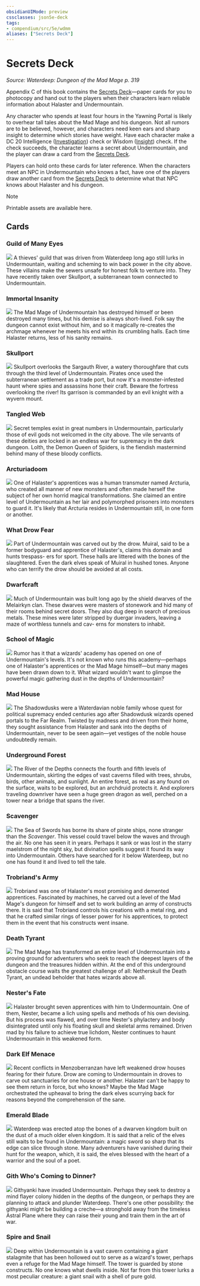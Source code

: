 ```yaml
---
obsidianUIMode: preview
cssclasses: json5e-deck
tags:
- compendium/src/5e/wdmm
aliases: ["Secrets Deck"]
---
```

# Secrets Deck
*Source: Waterdeep: Dungeon of the Mad Mage p. 319*  

Appendix C of this book contains the [Secrets Deck](/3-Mechanics/CLI/decks/secrets-deck-wdmm.md)—paper cards for you to photocopy and hand out to the players when their characters learn reliable information about Halaster and Undermountain.

Any character who spends at least four hours in the Yawning Portal is likely to overhear tall tales about the Mad Mage and his dungeon. Not all rumors are to be believed, however, and characters need keen ears and sharp insight to determine which stories have weight. Have each character make a DC 20 Intelligence ([Investigation](/3-Mechanics/CLI/rules/skills.md#Investigation)) check or Wisdom ([Insight](/3-Mechanics/CLI/rules/skills.md#Insight)) check. If the check succeeds, the character learns a secret about Undermountain, and the player can draw a card from the [Secrets Deck](/3-Mechanics/CLI/decks/secrets-deck-wdmm.md).

Players can hold onto these cards for later reference. When the characters meet an NPC in Undermountain who knows a fact, have one of the players draw another card from the [Secrets Deck](/3-Mechanics/CLI/decks/secrets-deck-wdmm.md) to determine what that NPC knows about Halaster and his dungeon.

> [!note]
> Printable assets are available here.

## Cards

### Guild of Many Eyes
![](/3-Mechanics/CLI/decks/img/secrets-guildofmanyeyes.webp#card)
A thieves' guild that was driven from Waterdeep long ago still lurks in Undermountain, waiting and scheming to win back power in the city above. These villains make the sewers unsafe for honest folk to venture into. They have recently taken over Skullport, a subterranean town connected to Undermountain.

### Immortal Insanity
![](/3-Mechanics/CLI/decks/img/secrets-immortalinsanity.webp#card)
The Mad Mage of Undermountain has destroyed himself or been destroyed many times, but his demise is always short-lived. Folk say the dungeon cannot exist without him, and so it magically re-creates the archmage whenever he meets his end within its crumbling halls. Each time Halaster returns, less of his sanity remains.

### Skullport
![](/3-Mechanics/CLI/decks/img/secrets-skullport.webp#card)
Skullport overlooks the Sargauth River, a watery thoroughfare that cuts through the third level of Undermountain. Pirates once used the subterranean settlement as a trade port, but now it's a monster-infested haunt where spies and assassins hone their craft. Beware the fortress overlooking the river! Its garrison is commanded by an evil knight with a wyvern mount.

### Tangled Web
![](/3-Mechanics/CLI/decks/img/secrets-tangledweb.webp#card)
Secret temples exist in great numbers in Undermountain, particularly those of evil gods not welcomed in the city above. The vile servants of these deities are locked in an endless war for supremacy in the dark dungeon. Lolth, the Demon Queen of Spiders, is the fiendish mastermind behind many of these bloody conflicts.

### Arcturiadoom
![](/3-Mechanics/CLI/decks/img/secrets-arcturiadoom.webp#card)
One of Halaster's apprentices was a human transmuter named Arcturia, who created all manner of new monsters and often made herself the subject of her own horrid magical transformations. She claimed an entire level of Undermountain as her lair and polymorphed prisoners into monsters to guard it. It's likely that Arcturia resides in Undermountain still, in one form or another.

### What Drow Fear
![](/3-Mechanics/CLI/decks/img/secrets-whatdrowfear.webp#card)
Part of Undermountain was carved out by the drow. Muiral, said to be a former bodyguard and apprentice of Halaster's, claims this domain and hunts trespass- ers for sport. These halls are littered with the bones of the slaughtered. Even the dark elves speak of Muiral in hushed tones. Anyone who can terrify the drow should be avoided at all costs.

### Dwarfcraft
![](/3-Mechanics/CLI/decks/img/secrets-dwarfcraft.webp#card)
Much of Undermountain was built long ago by the shield dwarves of the Melairkyn clan. These dwarves were masters of stonework and hid many of their rooms behind secret doors. They also dug deep in search of precious metals. These mines were later stripped by duergar invaders, leaving a maze of worthless tunnels and cav- erns for monsters to inhabit.

### School of Magic
![](/3-Mechanics/CLI/decks/img/secrets-schoolofmagic.webp#card)
Rumor has it that a wizards' academy has opened on one of Undermountain's levels. It's not known who runs this academy—perhaps one of Halaster's apprentices or the Mad Mage himself—but many mages have been drawn down to it. What wizard wouldn't want to glimpse the powerful magic gathering dust in the depths of Undermountain?

### Mad House
![](/3-Mechanics/CLI/decks/img/secrets-madhouse.webp#card)
The Shadowdusks were a Waterdavian noble family whose quest for political supremacy ended centuries ago after Shadowdusk wizards opened portals to the Far Realm. Twisted by madness and driven from their home, they sought assistance from Halaster and sank into the depths of Undermountain, never to be seen again—yet vestiges of the noble house undoubtedly remain.

### Underground Forest
![](/3-Mechanics/CLI/decks/img/secrets-undergroundforest.webp#card)
The River of the Depths connects the fourth and fifth levels of Undermountain, skirting the edges of vast caverns filled with trees, shrubs, birds, other animals, and sunlight. An entire forest, as real as any found on the surface, waits to be explored, but an archdruid protects it. And explorers traveling downriver have seen a huge green dragon as well, perched on a tower near a bridge that spans the river.

### Scavenger
![](/3-Mechanics/CLI/decks/img/secrets-scavenger.webp#card)
The Sea of Swords has borne its share of pirate ships, none stranger than the *Scavenger*. This vessel could travel below the waves and through the air. No one has seen it in years. Perhaps it sank or was lost in the starry maelstrom of the night sky, but divination spells suggest it found its way into Undermountain. Others have searched for it below Waterdeep, but no one has found it and lived to tell the tale.

### Trobriand's Army
![](/3-Mechanics/CLI/decks/img/secrets-trobriandsarmy.webp#card)
Trobriand was one of Halaster's most promising and demented apprentices. Fascinated by machines, he carved out a level of the Mad Mage's dungeon for himself and set to work building an army of constructs there. It is said that Trobriand controls his creations with a metal ring, and that he crafted similar rings of lesser power for his apprentices, to protect them in the event that his constructs went insane.

### Death Tyrant
![](/3-Mechanics/CLI/decks/img/secrets-deathtyrant.webp#card)
The Mad Mage has transformed an entire level of Undermountain into a proving ground for adventurers who seek to reach the deepest layers of the dungeon and the treasures hidden within. At the end of this underground obstacle course waits the greatest challenge of all: Netherskull the Death Tyrant, an undead beholder that hates wizards above all.

### Nester's Fate
![](/3-Mechanics/CLI/decks/img/secrets-nestersfate.webp#card)
Halaster brought seven apprentices with him to Undermountain. One of them, Nester, became a lich using spells and methods of his own devising. But his process was flawed, and over time Nester's phylactery and body disintegrated until only his floating skull and skeletal arms remained. Driven mad by his failure to achieve true lichdom, Nester continues to haunt Undermountain in this weakened form.

### Dark Elf Menace
![](/3-Mechanics/CLI/decks/img/secrets-darkelfmenace.webp#card)
Recent conflicts in Menzoberranzan have left weakened drow houses fearing for their future. Drow are coming to Undermountain in droves to carve out sanctuaries for one house or another. Halaster can't be happy to see them return in force, but who knows? Maybe the Mad Mage orchestrated the upheaval to bring the dark elves scurrying back for reasons beyond the comprehension of the sane.

### Emerald Blade
![](/3-Mechanics/CLI/decks/img/secrets-emeraldblade.webp#card)
Waterdeep was erected atop the bones of a dwarven kingdom built on the dust of a much older elven kingdom. It is said that a relic of the elves still waits to be found in Undermountain: a magic sword so sharp that its edge can slice through stone. Many adventurers have vanished during their hunt for the weapon, which, it is said, the elves blessed with the heart of a warrior and the soul of a poet.

### Gith Who's Coming to Dinner?
![](/3-Mechanics/CLI/decks/img/secrets-githwhoscomingtodinner.webp#card)
Githyanki have invaded Undermountain. Perhaps they seek to destroy a mind flayer colony hidden in the depths of the dungeon, or perhaps they are planning to attack and plunder Waterdeep. There's one other possibility: the githyanki might be building a creche—a stronghold away from the timeless Astral Plane where they can raise their young and train them in the art of war.

### Spire and Snail
![](/3-Mechanics/CLI/decks/img/secrets-spireandsnail.webp#card)
Deep within Undermountain is a vast cavern containing a giant stalagmite that has been hollowed out to serve as a wizard's tower, perhaps even a refuge for the Mad Mage himself. The tower is guarded by stone constructs. No one knows what dwells inside. Not far from this tower lurks a most peculiar creature: a giant snail with a shell of pure gold.